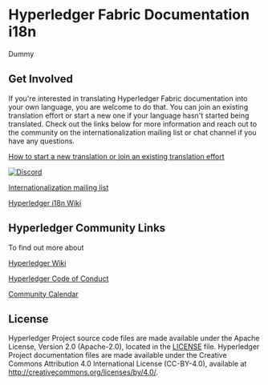 # Hyperledger Fabric Documentation i18n

Dummy

## Get Involved

If you're interested in translating Hyperledger Fabric documentation into your own language, you are welcome to do that.  You can join an existing translation effort or start a new one if your language hasn't started being translated.  Check out the links below for more information and reach out to the community on the internationalization mailing list or chat channel if you have any questions.

[How to start a new translation or join an existing translation effort](https://hyperledger-fabric.readthedocs.io/en/release-2.2/international_languages.html)

[![Discord](https://img.shields.io/discord/905194001349627914?logo=Hyperledger&style=plastic)](https://discord.gg/hyperledger)

[Internationalization mailing list](https://lists.hyperledger.org/g/internationalization)

[Hyperledger i18n Wiki](https://wiki.hyperledger.org/display/I18N/International+groups)

## Hyperledger Community Links

To find out more about

[Hyperledger Wiki](https://wiki.hyperledger.org/)

[Hyperledger Code of Conduct](https://wiki.hyperledger.org/display/HYP/Hyperledger+Code+of+Conduct)

[Community Calendar](https://wiki.hyperledger.org/display/HYP/Calendar+of+Public+Meetings)

## License <a name="license"></a>

Hyperledger Project source code files are made available under the Apache License, Version 2.0 (Apache-2.0), located in the [LICENSE](LICENSE) file. Hyperledger Project documentation files are made available under the Creative Commons Attribution 4.0 International License (CC-BY-4.0), available at http://creativecommons.org/licenses/by/4.0/.
